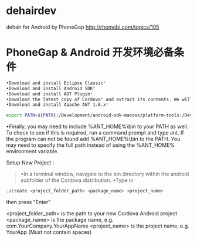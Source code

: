 dehairdev
=========

dehair for Android by PhoneGap
http://rhomobi.com/topics/105

PhoneGap & Android 开发环境必备条件
=========
```bash
•Download and install Eclipse Classic* 
•Download and install Android SDK* 
•Download and install ADT Plugin* 
•Download the latest copy of Cordova* and extract its contents. We will be working with the Android directory.
•Download and install Apache ANT 1.8.x*

export PATH=${PATH}:/Development/android-sdk-macosx/platform-tools:/Development/android-sdk-macosx/tools 
```

•Finally, you may need to include %ANT_HOME%\bin to your PATH as well. To check to see if this is required, run a command prompt and type ant. If the program can not be found add %ANT_HOME%\bin to the PATH. You may need to specify the full path instead of using the %ANT_HOME% environment variable.

Setup New Project :
>•In a terminal window, navigate to the bin directory within the android subfolder of the Cordova distribution.
>•Type in 

```bash
./create <project_folder_path> <package_name> <project_name> 
```

then press "Enter"

<project_folder_path> is the path to your new Cordova Android project
<package_name> is the package name, e.g. com.YourCompany.YourAppName
<project_name> is the project name, e.g. YourApp (Must not contain spaces)
